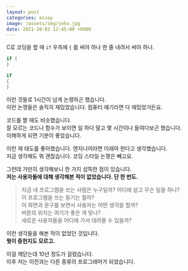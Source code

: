 ```yaml
---
layout: post
categories: essay
image: /assets/img/jeho.jpg
date: 2021-10-02 12:45:00 +0900
---
```

C로 코딩을 할 때 `if` 우측에 `{` 를 써야 하나 한 줄 내려서 써야 하나.

```c
if {
}
```

```c
if
{
}
```

이런 것들로 1시간이 넘게 논쟁하곤 했습니다.  
이런 논쟁들은 솔직히 재밌었습니다. 컴퓨터 얘기라면 다 재밌었거든요.

코드를 짤 때도 비슷했습니다.  
잘 모르는 코드나 함수가 보이면 일 하다 말고 몇 시간이나 들여다보곤 했습니다.  
이해하게 되면 기분이 좋았습니다.

이런 제 태도를 좋아했습니다. 엔지니어라면 이래야 한다고 생각했습니다.  
지금 생각해도 뭐 괜찮습니다. 코딩 스타일 논쟁은 빼고요.

그런데 가만히 생각해보니 한 가지 섬뜩한 점이 있습니다.  
**저는 사용자들에 대해 생각해본 적이 없었습니다. 단 한 번도.**

> 지금 내 프로그램을 쓰는 사람은 누구일까? 어디에 살고 무슨 일을 하나?  
> 이 프로그램을 쓰는 동기는 뭘까?  
> 이 화면과 문구를 보면서 사용자는 어떤 생각을 할까?  
> 버튼의 위치는 여기가 좋은 게 맞나?  
> 새로운 사용자들을 어디에 가서 데려올 수 있을까?

이런 생각들을 해본 적이 없었던 것입니다.  
**뭣이 중헌지도 모르고.**

이걸 깨닫는데 10년 정도가 걸렸습니다.  
이후 저는 이전과는 다른 종류의 프로그래머가 되었습니다.
